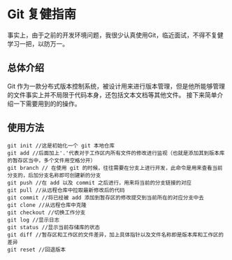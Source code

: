 # Git 复健指南

事实上，由于之前的开发环境问题，我很少认真使用Git，临近面试，不得不复健学习一把，以防万一。

## 总体介绍

Git 作为一款分布式版本控制系统，被设计用来进行版本管理，但是他所能够管理的文件事实上并不局限于代码本身，还包括文本文档等其他文件。
接下来简单介绍一下需要用到的的操作。

## 使用方法

```git
git init //这是初始化一个 git 本地仓库
git add //后面加上'.'代表对于工作区内所有文件的修改进行监视（也就是添加其到版本库的暂存区当中，多个文件用空格分开）
git branch // 在使用 git 的时候，往往需要在分支上进行开发，此命令是用来查看当前分支的，后加分支名称即可创建新的分支
git push //在 add 以及 commit 之后进行，用来将当前的分支链接的对应
git pull //从远程仓库中拉取最新修改后的代码
git commit //将已经被 add 添加到暂存区的修改提交到当前所在的对应分支中去
git clone //从远程仓库中克隆
git checkout //切换工作分支
git log //显示日志
git status //显示当前存储库的状态
git diff //暂存区和工作区的文件差异，加上具体指针以及文件名称即是版本库和工作区的差异
git reset //回退版本

```
